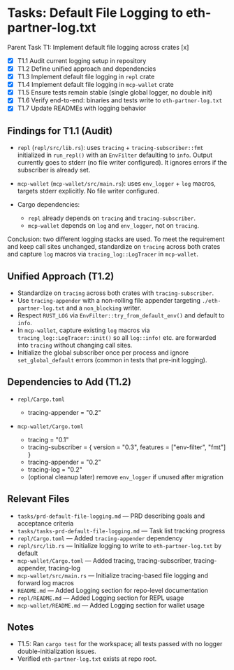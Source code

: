 # Tasks: Default File Logging to eth-partner-log.txt

Parent Task T1: Implement default file logging across crates [x]

- [x] T1.1 Audit current logging setup in repository
- [x] T1.2 Define unified approach and dependencies
- [x] T1.3 Implement default file logging in `repl` crate
- [x] T1.4 Implement default file logging in `mcp-wallet` crate
- [x] T1.5 Ensure tests remain stable (single global logger, no double init)
- [x] T1.6 Verify end-to-end: binaries and tests write to `eth-partner-log.txt`
- [x] T1.7 Update READMEs with logging behavior

## Findings for T1.1 (Audit)

- `repl` (`repl/src/lib.rs`): uses `tracing` + `tracing-subscriber::fmt` initialized in
  `run_repl()` with an `EnvFilter` defaulting to `info`. Output currently goes to stderr
  (no file writer configured). It ignores errors if the subscriber is already set.

- `mcp-wallet` (`mcp-wallet/src/main.rs`): uses `env_logger` + `log` macros, targets
  stderr explicitly. No file writer configured.

- Cargo dependencies:
  - `repl` already depends on `tracing` and `tracing-subscriber`.
  - `mcp-wallet` depends on `log` and `env_logger`, not on `tracing`.

Conclusion: two different logging stacks are used. To meet the requirement and keep
call sites unchanged, standardize on `tracing` across both crates and capture `log`
macros via `tracing_log::LogTracer` in `mcp-wallet`.

## Unified Approach (T1.2)

- Standardize on `tracing` across both crates with `tracing-subscriber`.
- Use `tracing-appender` with a non-rolling file appender targeting
  `./eth-partner-log.txt` and a `non_blocking` writer.
- Respect `RUST_LOG` via `EnvFilter::try_from_default_env()` and default to `info`.
- In `mcp-wallet`, capture existing `log` macros via `tracing_log::LogTracer::init()` so
  all `log::info!` etc. are forwarded into `tracing` without changing call sites.
- Initialize the global subscriber once per process and ignore `set_global_default`
  errors (common in tests that pre-init logging).

## Dependencies to Add (T1.2)

- `repl/Cargo.toml`
  - tracing-appender = "0.2"

- `mcp-wallet/Cargo.toml`
  - tracing = "0.1"
  - tracing-subscriber = { version = "0.3", features = ["env-filter", "fmt"] }
  - tracing-appender = "0.2"
  - tracing-log = "0.2"
  - (optional cleanup later) remove `env_logger` if unused after migration

## Relevant Files

- `tasks/prd-default-file-logging.md` — PRD describing goals and acceptance criteria
- `tasks/tasks-prd-default-file-logging.md` — Task list tracking progress
- `repl/Cargo.toml` — Added `tracing-appender` dependency
- `repl/src/lib.rs` — Initialize logging to write to `eth-partner-log.txt` by default
- `mcp-wallet/Cargo.toml` — Added tracing, tracing-subscriber, tracing-appender, tracing-log
- `mcp-wallet/src/main.rs` — Initialize tracing-based file logging and forward log macros
- `README.md` — Added Logging section for repo-level documentation
- `repl/README.md` — Added Logging section for REPL usage
- `mcp-wallet/README.md` — Added Logging section for wallet usage

## Notes

- T1.5: Ran `cargo test` for the workspace; all tests passed with no logger
  double-initialization issues.
-  Verified `eth-partner-log.txt` exists at repo root.
